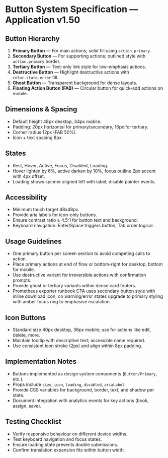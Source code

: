 # Button System Specification — Application v1.50

## Button Hierarchy
1. **Primary Button** — For main actions; solid fill using `action.primary`.
2. **Secondary Button** — For supporting actions; outlined style with `action.primary` border.
3. **Tertiary Button** — Text-only link style for low-emphasis actions.
4. **Destructive Button** — Highlight destructive actions with `color.state.error` fill.
5. **Ghost Button** — Transparent background for dense layouts.
6. **Floating Action Button (FAB)** — Circular button for quick-add actions on mobile.

## Dimensions & Spacing
- Default height 48px desktop, 44px mobile.
- Padding: 20px horizontal for primary/secondary, 16px for tertiary.
- Corner radius 12px (FAB 50%).
- Icon + text spacing 8px.

## States
- Rest, Hover, Active, Focus, Disabled, Loading.
- Hover lighten by 6%, active darken by 10%, focus outline 2px accent with 4px offset.
- Loading shows spinner aligned left with label; disable pointer events.

## Accessibility
- Minimum touch target 48x48px.
- Provide aria labels for icon-only buttons.
- Ensure contrast ratio ≥ 4.5:1 for button text and background.
- Keyboard navigation: Enter/Space triggers button, Tab order logical.

## Usage Guidelines
- One primary button per screen section to avoid competing calls to action.
- Place primary actions at end of flow or bottom-right for desktop, bottom for mobile.
- Use destructive variant for irreversible actions with confirmation prompts.
- Provide ghost or tertiary variants within dense card footers.
- Prometheus exporter runbook CTA uses secondary button style with inline download icon; on warning/error states upgrade to primary styling with amber focus ring to emphasise escalation.

## Icon Buttons
- Standard size 40px desktop, 36px mobile; use for actions like edit, delete, more.
- Maintain tooltip with descriptive text; accessible name required.
- Use consistent icon stroke (2px) and align within 8px padding.

## Implementation Notes
- Buttons implemented as design system components (`Button/Primary`, etc.).
- Props include `size`, `icon`, `loading`, `disabled`, `ariaLabel`.
- Provide CSS variables for background, border, text, and shadow per state.
- Document integration with analytics events for key actions (book, assign, save).

## Testing Checklist
- Verify responsive behaviour on different device widths.
- Test keyboard navigation and focus states.
- Ensure loading state prevents double submissions.
- Confirm translation expansion fits within button width.
